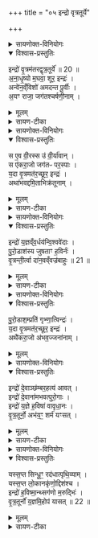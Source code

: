 +++
title = "०५ इन्द्रो वृत्रतूर्ये"

+++
<details><summary>सायणोक्त-विनियोगः</summary>

18अथ 'इन्द्राय वृत्रतुरे ललामं प्राशृङ्गमालभेत' इत्यस्य पशोः सूक्ते वपायाः पुरोनुवाक्यामाह - 
</details>
<details open><summary>विश्वास-प्रस्तुतिः</summary>

इन्द्रो॑ वृ॒त्रम॑तरद्वृत्र॒तूर्ये॑ ॥ 20 ॥  
अ॒ना॒धृ॒ष्यो म॒घवा॒ शूर॒ इन्द्रः॑ ।  
अन्वे॑न॒व्ँविशो॑ अमदन्त पू॒र्वीः ।  
अ॒यꣳ राजा॒ जग॑तश्चर्षणी॒नाम् ।  
</details>
<details><summary>मूलम्</summary>

इन्द्रो॑ वृ॒त्रम॑तरद्वृत्र॒तूर्ये॑ ॥ 20 ॥  
अ॒ना॒धृ॒ष्यो म॒घवा॒ शूर॒ इन्द्रः॑ ।  
अन्वे॑न॒व्ँविशो॑ अमदन्त पू॒र्वीः ।  
अ॒यꣳ राजा॒ जग॑तश्चर्षणी॒नाम् ।  
</details>
<details><summary>सायण-टीका</summary>

अयमिन्द्रो वृत्रतूर्ये वृत्रवधनिमित्ते युजे वृत्रमतरत् विनाशितवान् । स इन्द्रोऽनाधृष्यः केनापि तिरस्कर्तुमशक्यः । मघवा धनवान् । शूरो विक्रमयुक्तः । पूर्वीः पूर्वकालोना विशः प्रजा एनमिन्द्रं अन्वमदन्त बृत्रवधेनेन्द्रे हृष्टे सति प्रजा अपि हृष्टवत्यः । अयमिन्द्रः चर्षणीनां मनुष्याणां कृत्स्नस्य जगतश्च राजा भूत्वा वर्तते ॥
</details>
<details><summary>सायणोक्त-विनियोगः</summary>

19अथ वपाया याज्यामाह - 
</details>
<details open><summary>विश्वास-प्रस्तुतिः</summary>

स ए॒व वी॒रस्स उ॑ वी॒र्या॑वान् ।  
स ए॑करा॒जो जग॑तᳶ पर॒स्पाः ।  
य॒दा वृ॒त्रमत॑र॒च्छूर॒ इन्द्रः॑ ।  
अथा॑भवद्दमि॒ताभिक्र॑तूनाम् ।   
</details>
<details><summary>मूलम्</summary>

स ए॒व वी॒रस्स उ॑ वी॒र्या॑वान् ।  
स ए॑करा॒जो जग॑तᳶ पर॒स्पाः ।  
य॒दा वृ॒त्रमत॑र॒च्छूर॒ इन्द्रः॑ ।  
अथा॑भवद्दमि॒ताभिक्र॑तूनाम् ।   
</details>
<details><summary>सायण-टीका</summary>

योऽयमिन्द्रः स एव वीरो युद्धेषु शूरः । स उ वीर्यवान् स एवोत्साहयुक्तः । स एकराजः कृत्स्नस्य जगत एक एव राजा । परस्पा अतिशयेन पाता । सोऽयं शूर इन्द्रो यदा वृत्रमतरत् विनाशितवान् अय अनन्तरमभिक्रतूनां अभिप्राप्तविरोधाचरणलक्षणकर्मणां दमिता दमनहेतुरभवत् ॥
</details>
<details><summary>सायणोक्त-विनियोगः</summary>

20अथ पुरोडाशस्य पुरोनुवाक्यामाह - 
</details>
<details open><summary>विश्वास-प्रस्तुतिः</summary>

इन्द्रो॑ य॒ज्ञव्ँव॒र्धय॑न्वि॒श्ववे॑दाः ।   
पु॒रो॒डाश॑स्य जुषताꣳ ह॒विर्नः॑ ।  
वृ॒त्रन्ती॒र्त्वा दा॑न॒वव्ँवज्र॑बाहुः ॥ 21 ॥  
</details>
<details><summary>मूलम्</summary>

इन्द्रो॑ य॒ज्ञव्ँव॒र्धय॑न्वि॒श्ववे॑दाः ।   
पु॒रो॒डाश॑स्य जुषताꣳ ह॒विर्नः॑ ।  
वृ॒त्रन्ती॒र्त्वा दा॑न॒वव्ँवज्र॑बाहुः ॥ 21 ॥  
</details>
<details><summary>सायण-टीका</summary>

विश्ववेदाः सर्वज्ञोऽयमिन्द्रः यज्ञमस्मदीयं वर्धयन् नः अस्मदीयस्य पुरोडाशस्य सारांशं हविर्जुषताम् । वज्रबाहुरयं वत्राख्यं दानवं तीर्त्वा हत्वा दृंहणेन दृढीकरणसाधनेन दृंहिता दृढीकर्तुमुद्यतस्सन्दिशोऽदृंहत् वृत्रकृतोपद्रवेण प्रचलितानां सर्वदिग्वर्तिप्रजानां स्थैर्यं कृतवानित्यर्थः ॥
</details>
<details><summary>सायणोक्त-विनियोगः</summary>

21अथ पुरोडाशस्य याज्यामाह - स्पष्टोऽर्थः ॥
</details>
<details open><summary>विश्वास-प्रस्तुतिः</summary>

पु॒रो॒डाश॒म्प्रति॑ गृभ्णा॒त्विन्द्रः॑ ।  
य॒दा वृ॒त्रमत॑र॒च्छूर॒ इन्द्रः॑ ।  
अथै॑करा॒जो अ॑भव॒ज्जना॑नाम् ।  
</details>
<details><summary>मूलम्</summary>

पु॒रो॒डाश॒म्प्रति॑ गृभ्णा॒त्विन्द्रः॑ ।  
य॒दा वृ॒त्रमत॑र॒च्छूर॒ इन्द्रः॑ ।  
अथै॑करा॒जो अ॑भव॒ज्जना॑नाम् ।  
</details>
<details><summary>सायणोक्त-विनियोगः</summary>

22अथ हविषः पुरोनुवाक्यामाह - 
</details>
<details open><summary>विश्वास-प्रस्तुतिः</summary>

इन्द्रो॑ दे॒वाञ्छ॑म्बर॒हत्य॑ आवत् ।  
इन्द्रो॑ दे॒वाना॑मभवत्पुरो॒गाः ।  
इन्द्रो॑ य॒ज्ञे ह॒विषा॑ वावृधा॒नः ।  
वृ॒त्र॒तूर्नो॒ अभ॑य॒ꣳ॒ शर्म॑ यꣳसत् ।  
</details>
<details><summary>मूलम्</summary>

इन्द्रो॑ दे॒वाञ्छ॑म्बर॒हत्य॑ आवत् ।  
इन्द्रो॑ दे॒वाना॑मभवत्पुरो॒गाः ।  
इन्द्रो॑ य॒ज्ञे ह॒विषा॑ वावृधा॒नः ।  
वृ॒त्र॒तूर्नो॒ अभ॑य॒ꣳ॒ शर्म॑ यꣳसत् ।  
</details>
<details><summary>सायण-टीका</summary>

शम्बरहत्ये शम्बराख्यस्यासुरस्य हत्थे वधे निष्पन्ने सति स इन्द्रो देवानावत् रक्षितवान् । स चेन्द्रो देवानां मध्ये पुरोगा मुख्योऽभवत् । इन्द्रोऽस्मितयज्ञे हविषा वावृधानोऽतिशयेन वर्धते । वृत्रतूः वृत्रघाती स इन्द्रो नोऽस्मभ्यमभयं भयरहितं शर्म सुखं यंसत् यच्छतु ॥
</details>
<details><summary>सायणोक्त-विनियोगः</summary>

23अथ हविषो याज्यामाह - 
</details>
<details open><summary>विश्वास-प्रस्तुतिः</summary>

यस्स॒प्त सिन्धू॒ꣳ॒ रद॑धात्पृथि॒व्याम् ।  
यस्स॒प्त लो॒कानकृ॑णो॒द्दिश॑श्च ।  
इन्द्रो॑ ह॒विष्मा॒न्थ्सग॑णो म॒रुद्भिः॑ ।  
वृ॒त्र॒तूर्नो॑ य॒ज्ञमि॒होप॑ यासत् ॥ 22 ॥  
</details>
<details><summary>मूलम्</summary>

यस्स॒प्त सिन्धू॒ꣳ॒ रद॑धात्पृथि॒व्याम् ।  
यस्स॒प्त लो॒कानकृ॑णो॒द्दिश॑श्च ।  
इन्द्रो॑ ह॒विष्मा॒न्थ्सग॑णो म॒रुद्भिः॑ ।  
वृ॒त्र॒तूर्नो॑ य॒ज्ञमि॒होप॑ यासत् ॥ 22 ॥  
</details>
<details><summary>सायण-टीका</summary>

योऽयमिन्द्रः पृथिव्यां सप्त सिन्धून् समुद्रानदधात् स्थापितवान् । य इन्द्रः सप्त लोकान् भूरादीन्दिशश्चाकृष्णोत् कृतवान् । मरुद्भिर्देवैर्युक्तत्वेन सगणो गणसहित इन्द्रो हविष्मान् हविर्युक्तोऽभूत् । वृत्रतूः वृत्रघाती स इन्द्रः इह लोके नोऽस्मदीयं यज्ञमुपयासत् उपागच्छतु ।   
</details>